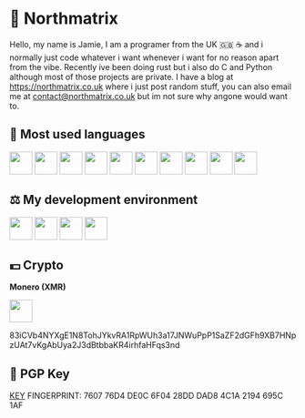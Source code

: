 # 🗻 Northmatrix

Hello, my name is Jamie, I am a programer from the UK 🇬🇧 ☕️ and i normally just code whatever i want whenever i want for no reason apart from the vibe.
Recently ive been doing rust but i also do C and Python although most of those projects are private.
I have a blog at https://northmatrix.co.uk where i just post random stuff, you can also email me at contact@northmatrix.co.uk but im not sure why angone would want to.

## 💎 Most used languages

<p align="left">
  <img src="https://cdn.jsdelivr.net/gh/devicons/devicon/icons/python/python-original.svg" width="40" />
  <img src="https://cdn.jsdelivr.net/gh/devicons/devicon/icons/rust/rust-original.svg" width="40" />
  <img src="https://cdn.jsdelivr.net/gh/devicons/devicon@latest/icons/go/go-original.svg" width="40" />
  <img src="https://cdn.jsdelivr.net/gh/devicons/devicon@latest/icons/postgresql/postgresql-original.svg", width="40">
  <img src="https://cdn.jsdelivr.net/gh/devicons/devicon/icons/lua/lua-original.svg" width="40" /> 
  <img src="https://cdn.jsdelivr.net/gh/devicons/devicon/icons/csharp/csharp-original.svg" width="40" />
  <img src="https://cdn.jsdelivr.net/gh/devicons/devicon/icons/c/c-original.svg" width="40" />
  <img src="https://cdn.jsdelivr.net/gh/devicons/devicon@latest/icons/cplusplus/cplusplus-original.svg", width="40">
  <img src="https://cdn.jsdelivr.net/gh/devicons/devicon@latest/icons/javascript/javascript-original.svg", width="40">
  <img src="https://cdn.jsdelivr.net/gh/devicons/devicon@latest/icons/typescript/typescript-original.svg", width="40">
</p>

## ⚖️ My development environment

<p align="left">
  <img src="https://cdn.jsdelivr.net/gh/devicons/devicon@latest/icons/neovim/neovim-original.svg" width="40" />
  <img src="https://cdn.jsdelivr.net/gh/devicons/devicon@latest/icons/archlinux/archlinux-original.svg" width="40" />
  <img src="https://cdn.jsdelivr.net/gh/devicons/devicon@latest/icons/git/git-original.svg", width="40">
  <img src="https://cdn.jsdelivr.net/gh/devicons/devicon@latest/icons/github/github-original.svg", width="40">
</p>

## 💵 Crypto

**Monero (XMR)**
<p align="left">
    <img src="https://www.getmonero.org/press-kit/symbols/monero-symbol-1280.png", width="40">
</p>
83iCVb4NYXgE1N8TohJYkvRA1RpWUh3a17JNWuPpP1SaZF2dGFh9XB7HNpzUAt7vKgAbUya2J3dBtbbaKR4irhfaHFqs3nd

## 🔐 PGP Key

[KEY](https://raw.githubusercontent.com/northmatrix/NorthMatrix/refs/heads/main/public-key.asc) FINGERPRINT: 7607 76D4 DE0C 6F04 28DD DAD8 4C1A 2194 695C 1AF
